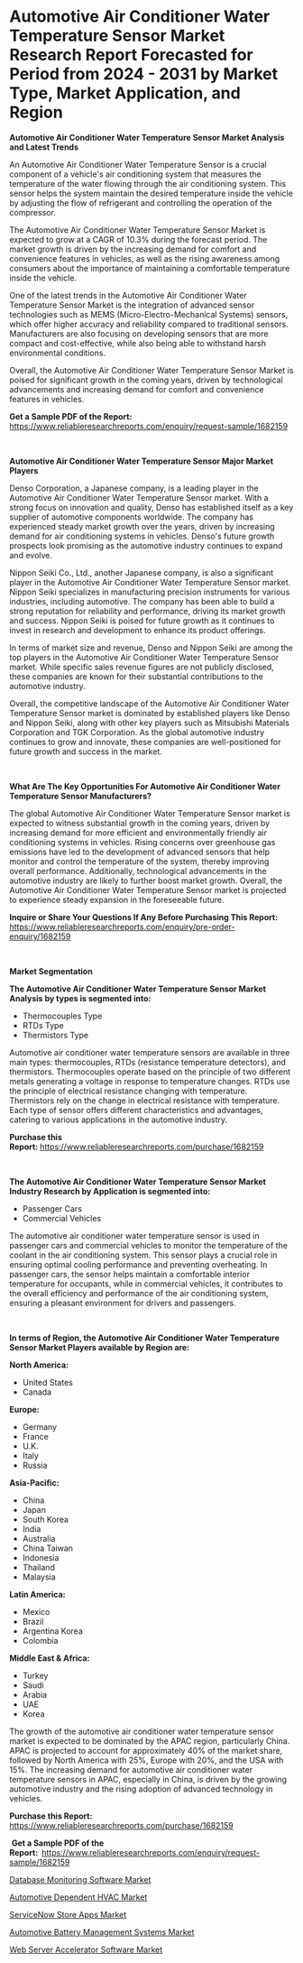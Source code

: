<p><h1>Automotive Air Conditioner Water Temperature Sensor Market Research Report Forecasted for Period from 2024 -  2031 by Market Type, Market Application, and Region</h1></p><p><strong>Automotive Air Conditioner Water Temperature Sensor Market Analysis and Latest Trends</strong></p>
<p><p>An Automotive Air Conditioner Water Temperature Sensor is a crucial component of a vehicle's air conditioning system that measures the temperature of the water flowing through the air conditioning system. This sensor helps the system maintain the desired temperature inside the vehicle by adjusting the flow of refrigerant and controlling the operation of the compressor.</p><p>The Automotive Air Conditioner Water Temperature Sensor Market is expected to grow at a CAGR of 10.3% during the forecast period. The market growth is driven by the increasing demand for comfort and convenience features in vehicles, as well as the rising awareness among consumers about the importance of maintaining a comfortable temperature inside the vehicle.</p><p>One of the latest trends in the Automotive Air Conditioner Water Temperature Sensor Market is the integration of advanced sensor technologies such as MEMS (Micro-Electro-Mechanical Systems) sensors, which offer higher accuracy and reliability compared to traditional sensors. Manufacturers are also focusing on developing sensors that are more compact and cost-effective, while also being able to withstand harsh environmental conditions.</p><p>Overall, the Automotive Air Conditioner Water Temperature Sensor Market is poised for significant growth in the coming years, driven by technological advancements and increasing demand for comfort and convenience features in vehicles.</p></p>
<p><strong>Get a Sample PDF of the Report:&nbsp;</strong> <a href="https://www.reliableresearchreports.com/enquiry/request-sample/1682159">https://www.reliableresearchreports.com/enquiry/request-sample/1682159</a></p>
<p>&nbsp;</p>
<p><strong>Automotive Air Conditioner Water Temperature Sensor Major Market Players</strong></p>
<p><p>Denso Corporation, a Japanese company, is a leading player in the Automotive Air Conditioner Water Temperature Sensor market. With a strong focus on innovation and quality, Denso has established itself as a key supplier of automotive components worldwide. The company has experienced steady market growth over the years, driven by increasing demand for air conditioning systems in vehicles. Denso's future growth prospects look promising as the automotive industry continues to expand and evolve.</p><p>Nippon Seiki Co., Ltd., another Japanese company, is also a significant player in the Automotive Air Conditioner Water Temperature Sensor market. Nippon Seiki specializes in manufacturing precision instruments for various industries, including automotive. The company has been able to build a strong reputation for reliability and performance, driving its market growth and success. Nippon Seiki is poised for future growth as it continues to invest in research and development to enhance its product offerings.</p><p>In terms of market size and revenue, Denso and Nippon Seiki are among the top players in the Automotive Air Conditioner Water Temperature Sensor market. While specific sales revenue figures are not publicly disclosed, these companies are known for their substantial contributions to the automotive industry.</p><p>Overall, the competitive landscape of the Automotive Air Conditioner Water Temperature Sensor market is dominated by established players like Denso and Nippon Seiki, along with other key players such as Mitsubishi Materials Corporation and TGK Corporation. As the global automotive industry continues to grow and innovate, these companies are well-positioned for future growth and success in the market.</p></p>
<p>&nbsp;</p>
<p><strong>What Are The Key Opportunities For Automotive Air Conditioner Water Temperature Sensor Manufacturers?</strong></p>
<p><p>The global Automotive Air Conditioner Water Temperature Sensor market is expected to witness substantial growth in the coming years, driven by increasing demand for more efficient and environmentally friendly air conditioning systems in vehicles. Rising concerns over greenhouse gas emissions have led to the development of advanced sensors that help monitor and control the temperature of the system, thereby improving overall performance. Additionally, technological advancements in the automotive industry are likely to further boost market growth. Overall, the Automotive Air Conditioner Water Temperature Sensor market is projected to experience steady expansion in the foreseeable future.</p></p>
<p><strong>Inquire or Share Your Questions If Any Before Purchasing This Report:</strong> <a href="https://www.reliableresearchreports.com/enquiry/pre-order-enquiry/1682159">https://www.reliableresearchreports.com/enquiry/pre-order-enquiry/1682159</a></p>
<p>&nbsp;</p>
<p><strong>Market Segmentation</strong></p>
<p><strong>The Automotive Air Conditioner Water Temperature Sensor Market Analysis by types is segmented into:</strong></p>
<p><ul><li>Thermocouples Type</li><li>RTDs Type</li><li>Thermistors Type</li></ul></p>
<p><p>Automotive air conditioner water temperature sensors are available in three main types: thermocouples, RTDs (resistance temperature detectors), and thermistors. Thermocouples operate based on the principle of two different metals generating a voltage in response to temperature changes. RTDs use the principle of electrical resistance changing with temperature. Thermistors rely on the change in electrical resistance with temperature. Each type of sensor offers different characteristics and advantages, catering to various applications in the automotive industry.</p></p>
<p><strong>Purchase this Report:&nbsp;</strong><a href="https://www.reliableresearchreports.com/purchase/1682159">https://www.reliableresearchreports.com/purchase/1682159</a></p>
<p>&nbsp;</p>
<p><strong>The Automotive Air Conditioner Water Temperature Sensor Market Industry Research by Application is segmented into:</strong></p>
<p><ul><li>Passenger Cars</li><li>Commercial Vehicles</li></ul></p>
<p><p>The automotive air conditioner water temperature sensor is used in passenger cars and commercial vehicles to monitor the temperature of the coolant in the air conditioning system. This sensor plays a crucial role in ensuring optimal cooling performance and preventing overheating. In passenger cars, the sensor helps maintain a comfortable interior temperature for occupants, while in commercial vehicles, it contributes to the overall efficiency and performance of the air conditioning system, ensuring a pleasant environment for drivers and passengers.</p></p>
<p>&nbsp;</p>
<p><strong>In terms of Region, the Automotive Air Conditioner Water Temperature Sensor Market Players available by Region are:</strong></p>
<p>
    <p> <strong> North America: </strong>
        <ul>
            <li>United States</li>
            <li>Canada</li>
        </ul>
        </p> 
    <p> <strong> Europe: </strong>
        <ul>
            <li>Germany</li>
            <li>France</li>
            <li>U.K.</li>
            <li>Italy</li>
            <li>Russia</li>
        </ul>
        </p> 
    <p> <strong> Asia-Pacific: </strong>
        <ul>
            <li>China</li>
            <li>Japan</li>
            <li>South Korea</li>
            <li>India</li>
            <li>Australia</li>
            <li>China Taiwan</li>
            <li>Indonesia</li>
            <li>Thailand</li>
            <li>Malaysia</li>
        </ul>
        </p> 
    <p> <strong> Latin America: </strong>
        <ul>
            <li>Mexico</li>
            <li>Brazil</li>
            <li>Argentina Korea</li>
            <li>Colombia</li>
        </ul>
        </p> 
    <p> <strong> Middle East & Africa: </strong>
        <ul>
            <li>Turkey</li>
            <li>Saudi</li>
            <li>Arabia</li>
            <li>UAE</li>
            <li>Korea</li>
        </ul>
    </p>
    </p>
<p><p>The growth of the automotive air conditioner water temperature sensor market is expected to be dominated by the APAC region, particularly China. APAC is projected to account for approximately 40% of the market share, followed by North America with 25%, Europe with 20%, and the USA with 15%. The increasing demand for automotive air conditioner water temperature sensors in APAC, especially in China, is driven by the growing automotive industry and the rising adoption of advanced technology in vehicles.</p></p>
<p><strong>Purchase this Report: </strong><a href="https://www.reliableresearchreports.com/purchase/1682159">https://www.reliableresearchreports.com/purchase/1682159</a></p>
<p>&nbsp;<strong>Get a Sample PDF of the Report:&nbsp;&nbsp;</strong><a href="https://www.reliableresearchreports.com/enquiry/request-sample/1682159">https://www.reliableresearchreports.com/enquiry/request-sample/1682159</a></p>
<p><strong></strong></p>
<p><p><a href="https://medium.com/@kathyburton10/database-monitoring-software-market-insights-into-market-cagr-market-trends-and-growth-b6d10a24c8d2">Database Monitoring Software Market</a></p><p><a href="https://github.com/jsmusil/Market-Research-Report-List-2/blob/main/automotive-dependent-hvac-market.md">Automotive Dependent HVAC Market</a></p><p><a href="https://medium.com/@emilywest91/servicenow-store-apps-nbsp-market-focuses-on-market-share-size-and-projected-forecast-till-2031-666d2bece21c">ServiceNow Store Apps Market</a></p><p><a href="https://github.com/yemakinde/Market-Research-Report-List-1/blob/main/automotive-battery-management-systems-market.md">Automotive Battery Management Systems Market</a></p><p><a href="https://medium.com/@emilywest91/web-server-accelerator-software-market-insights-into-market-cagr-market-trends-and-growth-7654bd6f55bc">Web Server Accelerator Software Market</a></p></p>
